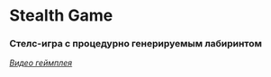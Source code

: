 # Stealth Game
### Стелс-игра с процедурно генерируемым лабиринтом
[_Видео геймплея_](https://youtu.be/oOjHTwpPu8o)

